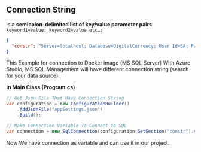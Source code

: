 ## Connection String

is **a semicolon-delimited list of key/value parameter pairs**: `keyword1=value; keyword2=value etc…;`

```json
{
  "constr": "Server=localhost; Database=DigitalCurrency; User Id=SA; Password=CisL2249; TrustServerCertificate=True;"
}
```
This Example for connection to Docker image (MS SQL Server) With Azure Studio, MS SQL Management will have different connection string (search for your data source).

**In Main Class (Program.cs)**

```csharp
// Get Json File That Have Connection String
var configuration = new ConfigurationBuilder()
    .AddJsonFile("AppSettings.json")
    .Build();

// Make Connection Variable To Connect to SQL
var connection = new SqlConnection(configuration.GetSection("constr").Value);
```
Now We have connection as variable and can use it in our project.